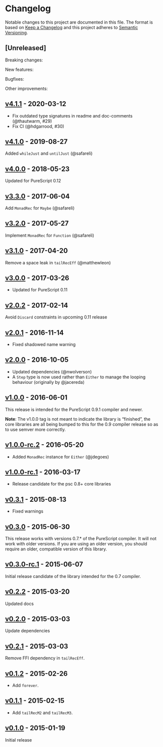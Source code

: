 # Changelog

Notable changes to this project are documented in this file. The format is based on [Keep a Changelog](https://keepachangelog.com/en/1.0.0/) and this project adheres to [Semantic Versioning](https://semver.org/spec/v2.0.0.html).

## [Unreleased]

Breaking changes:

New features:

Bugfixes:

Other improvements:

## [v4.1.1](https://github.com/purescript/purescript-tailrec/releases/tag/v4.1.1) - 2020-03-12

* Fix outdated type signatures in readme and doc-comments (@thautwarm, #29)
* Fix CI (@hdgarrood, #30)

## [v4.1.0](https://github.com/purescript/purescript-tailrec/releases/tag/v4.1.0) - 2019-08-27

Added `whileJust` and `untilJust` (@safareli)

## [v4.0.0](https://github.com/purescript/purescript-tailrec/releases/tag/v4.0.0) - 2018-05-23

Updated for PureScript 0.12

## [v3.3.0](https://github.com/purescript/purescript-tailrec/releases/tag/v3.3.0) - 2017-06-04

Add `MonadRec` for `Maybe` (@safareli)

## [v3.2.0](https://github.com/purescript/purescript-tailrec/releases/tag/v3.2.0) - 2017-05-27

Implement `MonadRec` for `Function` (@safareli)

## [v3.1.0](https://github.com/purescript/purescript-tailrec/releases/tag/v3.1.0) - 2017-04-20

Remove a space leak in `tailRecEff` (@matthewleon)

## [v3.0.0](https://github.com/purescript/purescript-tailrec/releases/tag/v3.0.0) - 2017-03-26

- Updated for PureScript 0.11

## [v2.0.2](https://github.com/purescript/purescript-tailrec/releases/tag/v2.0.2) - 2017-02-14

Avoid `Discard` constraints in upcoming 0.11 release

## [v2.0.1](https://github.com/purescript/purescript-tailrec/releases/tag/v2.0.1) - 2016-11-14

- Fixed shadowed name warning

## [v2.0.0](https://github.com/purescript/purescript-tailrec/releases/tag/v2.0.0) - 2016-10-05

- Updated dependencies (@nwolverson)
- A `Step` type is now used rather than `Either` to manage the looping behaviour (originally by @jacereda)

## [v1.0.0](https://github.com/purescript/purescript-tailrec/releases/tag/v1.0.0) - 2016-06-01

This release is intended for the PureScript 0.9.1 compiler and newer.

**Note**: The v1.0.0 tag is not meant to indicate the library is “finished”, the core libraries are all being bumped to this for the 0.9 compiler release so as to use semver more correctly.

## [v1.0.0-rc.2](https://github.com/purescript/purescript-tailrec/releases/tag/v1.0.0-rc.2) - 2016-05-20

- Added `MonadRec` instance for `Either` (@jdegoes)

## [v1.0.0-rc.1](https://github.com/purescript/purescript-tailrec/releases/tag/v1.0.0-rc.1) - 2016-03-17

- Release candidate for the psc 0.8+ core libraries

## [v0.3.1](https://github.com/purescript/purescript-tailrec/releases/tag/v0.3.1) - 2015-08-13

- Fixed warnings

## [v0.3.0](https://github.com/purescript/purescript-tailrec/releases/tag/v0.3.0) - 2015-06-30

This release works with versions 0.7.\* of the PureScript compiler. It will not work with older versions. If you are using an older version, you should require an older, compatible version of this library.

## [v0.3.0-rc.1](https://github.com/purescript/purescript-tailrec/releases/tag/v0.3.0-rc.1) - 2015-06-07

Initial release candidate of the library intended for the 0.7 compiler.

## [v0.2.2](https://github.com/purescript/purescript-tailrec/releases/tag/v0.2.2) - 2015-03-20

Updated docs

## [v0.2.0](https://github.com/purescript/purescript-tailrec/releases/tag/v0.2.0) - 2015-03-03

Update dependencies

## [v0.2.1](https://github.com/purescript/purescript-tailrec/releases/tag/v0.2.1) - 2015-03-03

Remove FFI dependency in `tailRecEff`.

## [v0.1.2](https://github.com/purescript/purescript-tailrec/releases/tag/v0.1.2) - 2015-02-26

- Add `forever`.

## [v0.1.1](https://github.com/purescript/purescript-tailrec/releases/tag/v0.1.1) - 2015-02-15

- Add `tailRecM2` and `tailRecM3`.

## [v0.1.0](https://github.com/purescript/purescript-tailrec/releases/tag/v0.1.0) - 2015-01-19

Initial release

